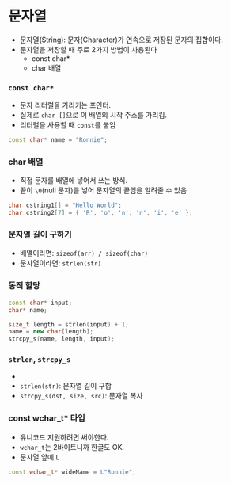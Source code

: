 # 문자열

- 문자열(String): 문자(Character)가 연속으로 저장된 문자의 집합이다.
- 문자열을 저장할 때 주로 2가지 방법이 사용된다
    - const char*
    - char 배열

### `const char*`

- 문자 리터럴을 가리키는 포인터.
- 실제로 `char []`으로 이 배열의 시작 주소를 가리킴.
- 리터럴을 사용할 때 `const`를 붙임

```cpp
const char* name = "Ronnie";
```

### char 배열

- 직접 문자를 배열에 넣어서 쓰는 방식.
- 끝이 `\0`(null 문자)를 넣어 문자열의 끝임을 알려줄 수 있음

```cpp
char cstring1[] = "Hello World";
char cstring2[7] = { 'R', 'o', 'n', 'n', 'i', 'e' };
```

### 문자열 길이 구하기

- 배열이라면: `sizeof(arr) / sizeof(char)`
- 문자열이라면: `strlen(str)`

### 동적 할당

```cpp
const char* input;
char* name;

size_t length = strlen(input) + 1;
name = new char[length];
strcpy_s(name, length, input);
```

### `strlen`, `strcpy_s`

- 
- `strlen(str)`: 문자열 길이 구함
- `strcpy_s(dst, size, src)`: 문자열 복사

### const wchar_t* 타입

- 유니코드 지원하려면 써야한다.
- `wchar_t`는 2바이트니까 한글도 OK.
- 문자열 앞에 `L` .

```cpp
const wchar_t* wideName = L"Ronnie";
```

